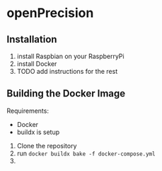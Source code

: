 # openPrecision
## Installation
1. install Raspbian on your RaspberryPi
2. install Docker
3. TODO add instructions for the rest
## Building the Docker Image
Requirements:
- Docker
- buildx is setup

1. Clone the repository
2. run `docker buildx bake -f docker-compose.yml`
3. 